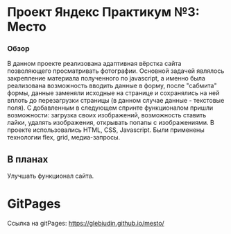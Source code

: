 # Проект Яндекс Практикум №3: Место

### Обзор

В данном проекте реализована адаптивная вёрстка сайта позволяющего просматривать фотографии. Основной задачей являлось закрепление материала полученного по javascript, а именно была реализована возможность вводить данные в форму, после "сабмита" формы, данные заменяли исходные на странице и сохранялись на ней вплоть до перезагрузки страницы (в данном случае данные - текстовые поля). С добавленным в следующем спринте функционалом пришли возможности: загрузка своих изображений, возможность ставить лайки, удалять изображения, открывать попапы с изображениями.
В проекте использовались HTML, CSS, Javascript. Были применены технологии flex, grid, медиа-запросы.

## В планах
Улучшать функционал сайта.

# GitPages
Ссылка на gitPages: https://glebiudin.github.io/mesto/


